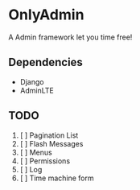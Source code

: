 # OnlyAdmin
A Admin framework let you time free!

## Dependencies

- Django
- AdminLTE

## TODO

1. [ ] Pagination List
1. [ ] Flash Messages
1. [ ] Menus
1. [ ] Permissions
1. [ ] Log
1. [ ] Time machine form
